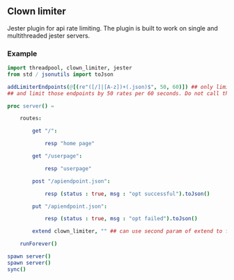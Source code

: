 ## Clown limiter

Jester plugin for api rate limiting. The plugin is built to work on single and multithreaded jester servers.

### Example

```nim
import threadpool, clown_limiter, jester
from std / jsonutils import toJson

addLimiterEndpoints(@[(re"([/]|[A-z])+(.json)$", 50, 60)]) ## only limit endpoints ending with `.json`
## and limit those endpoints by 50 rates per 60 seconds. Do not call this in a threaded proc

proc server() =

    routes:

        get "/":

            resp "home page"

        get "/userpage":

            resp "userpage"

        post "/apiendpoint.json":

            resp (status : true, msg : "opt successful").toJson()

        put "/apiendpoint.json":

            resp (status : true, msg : "opt failed").toJson()

        extend clown_limiter, "" ## can use second param of extend to further restrict clown limiter to certain endpoints

    runForever()

spawn server()
spawn server()
sync()

```
